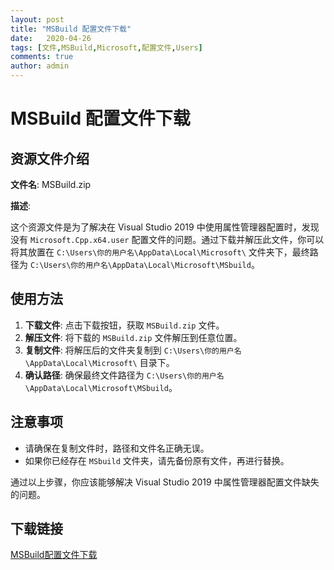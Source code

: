 ```yaml
---
layout: post
title: "MSBuild 配置文件下载"
date:   2020-04-26
tags: [文件,MSBuild,Microsoft,配置文件,Users]
comments: true
author: admin
---
```

# MSBuild 配置文件下载

## 资源文件介绍

**文件名**: MSBuild.zip

**描述**: 

这个资源文件是为了解决在 Visual Studio 2019 中使用属性管理器配置时，发现没有 `Microsoft.Cpp.x64.user` 配置文件的问题。通过下载并解压此文件，你可以将其放置在 `C:\Users\你的用户名\AppData\Local\Microsoft\` 文件夹下，最终路径为 `C:\Users\你的用户名\AppData\Local\Microsoft\MSbuild`。

## 使用方法

1. **下载文件**: 点击下载按钮，获取 `MSBuild.zip` 文件。
2. **解压文件**: 将下载的 `MSBuild.zip` 文件解压到任意位置。
3. **复制文件**: 将解压后的文件夹复制到 `C:\Users\你的用户名\AppData\Local\Microsoft\` 目录下。
4. **确认路径**: 确保最终文件路径为 `C:\Users\你的用户名\AppData\Local\Microsoft\MSbuild`。

## 注意事项

- 请确保在复制文件时，路径和文件名正确无误。
- 如果你已经存在 `MSbuild` 文件夹，请先备份原有文件，再进行替换。

通过以上步骤，你应该能够解决 Visual Studio 2019 中属性管理器配置文件缺失的问题。

## 下载链接

[MSBuild配置文件下载](https://pan.quark.cn/s/71542f877462)